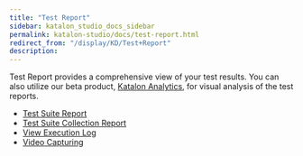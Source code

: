 ```yaml
---
title: "Test Report" 
sidebar: katalon_studio_docs_sidebar
permalink: katalon-studio/docs/test-report.html 
redirect_from: "/display/KD/Test+Report" 
description: 
---
```

Test Report provides a comprehensive view of your test results. You can also utilize our beta product, [Katalon Analytics](https://docs.katalon.com/display/KD/Katalon+Analytics+%28Beta%29+Integration), for visual analysis of the test reports. 

*   [Test Suite Report](/display/KD/Test+Suite+Report)
*   [Test Suite Collection Report](/display/KD/Test+Suite+Collection+Report)
*   [View Execution Log](/display/KD/View+Execution+Log)
*   [Video Capturing](/display/KD/Video+Capturing)
